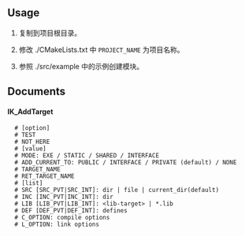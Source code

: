 ## Usage

1. 复制到项目根目录。

2. 修改 ./CMakeLists.txt 中 `PROJECT_NAME` 为项目名称。

3. 参照 ./src/example 中的示例创建模块。

## Documents

#### IK_AddTarget

```
  # [option]
  # TEST
  # NOT_HERE
  # [value]
  # MODE: EXE / STATIC / SHARED / INTERFACE
  # ADD_CURRENT_TO: PUBLIC / INTERFACE / PRIVATE (default) / NONE
  # TARGET_NAME
  # RET_TARGET_NAME
  # [list]
  # SRC [SRC_PVT|SRC_INT]: dir | file | current_dir(default)
  # INC [INC_PVT|INC_INT]: dir
  # LIB [LIB_PVT|LIB_INT]: <lib-target> | *.lib
  # DEF [DEF_PVT|DEF_INT]: defines
  # C_OPTION: compile options
  # L_OPTION: link options
```